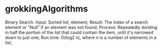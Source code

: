 # grokkingAlgorithms
Binary Search. 
Input: Sorted list, element;
Result: The index of a search element or "Null" if an element was not found;
Process: Repeatedly dividing in half the portion of the list that could contain the item, until it's narrowed down to just one;
Run time: O(log2 n), where n is a number of elements in a list;
